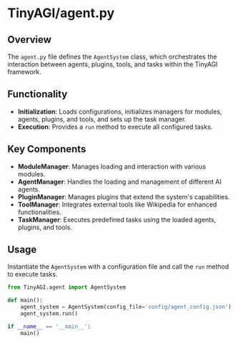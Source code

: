 
# TinyAGI/agent.py

## Overview

The `agent.py` file defines the `AgentSystem` class, which orchestrates the interaction between agents, plugins, tools, and tasks within the TinyAGI framework.

## Functionality

- **Initialization**: Loads configurations, initializes managers for modules, agents, plugins, and tools, and sets up the task manager.
- **Execution**: Provides a `run` method to execute all configured tasks.

## Key Components

- **ModuleManager**: Manages loading and interaction with various modules.
- **AgentManager**: Handles the loading and management of different AI agents.
- **PluginManager**: Manages plugins that extend the system's capabilities.
- **ToolManager**: Integrates external tools like Wikipedia for enhanced functionalities.
- **TaskManager**: Executes predefined tasks using the loaded agents, plugins, and tools.

## Usage

Instantiate the `AgentSystem` with a configuration file and call the `run` method to execute tasks.

```python
from TinyAGI.agent import AgentSystem

def main():
    agent_system = AgentSystem(config_file='config/agent_config.json')
    agent_system.run()

if __name__ == '__main__':
    main()
```
